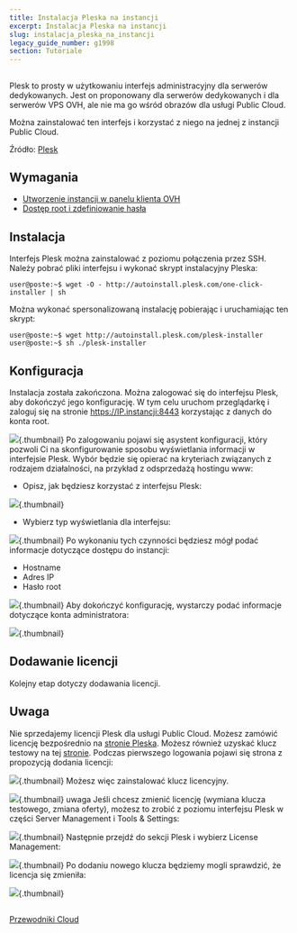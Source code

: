 ```yaml
---
title: Instalacja Pleska na instancji
excerpt: Instalacja Pleska na instancji
slug: instalacja_pleska_na_instancji
legacy_guide_number: g1998
section: Tutoriale
---
```



## 
Plesk to prosty w użytkowaniu interfejs administracyjny dla serwerów dedykowanych. Jest on proponowany dla serwerów dedykowanych i dla serwerów VPS OVH, ale nie ma go wśród obrazów dla usługi Public Cloud.

Można zainstalować ten interfejs i korzystać z niego na jednej z instancji Public Cloud. 

Źródło: [Plesk](http://download1.parallels.com/Plesk/Doc/en-US/online/plesk-installation-upgrade-migration-guide/)


## Wymagania

- [Utworzenie instancji w panelu klienta OVH]({legacy}1775)
- [Dostęp root i zdefiniowanie hasła]({legacy}1786)




## Instalacja
Interfejs Plesk można zainstalować z poziomu połączenia przez SSH. Należy pobrać pliki interfejsu i wykonać skrypt instalacyjny Pleska:


```
user@poste:~$ wget -O - http://autoinstall.plesk.com/one-click-installer | sh
```


Można wykonać spersonalizowaną instalację pobierając i uruchamiając ten skrypt:


```
user@poste:~$ wget http://autoinstall.plesk.com/plesk-installer
user@poste:~$ sh ./plesk-installer
```




## Konfiguracja
Instalacja została zakończona. Można zalogować się do interfejsu Plesk, aby dokończyć jego konfigurację.
W tym celu uruchom przeglądarkę i zaloguj się na stronie https://IP.instancji:8443 korzystając z danych do konta root.

![](images/img_3301.jpg){.thumbnail}
Po zalogowaniu pojawi się asystent konfiguracji, który pozwoli Ci na skonfigurowanie sposobu wyświetlania informacji w interfejsie Plesk. Wybór będzie się opierać na kryteriach związanych z rodzajem działalności, na przykład z odsprzedażą hostingu www:


- Opisz, jak będziesz korzystać z interfejsu Plesk:



![](images/img_3302.jpg){.thumbnail}

- Wybierz typ wyświetlania dla interfejsu:



![](images/img_3303.jpg){.thumbnail}
Po wykonaniu tych czynności będziesz mógł podać informacje dotyczące dostępu do instancji:


- Hostname
- Adres IP
- Hasło root



![](images/img_3304.jpg){.thumbnail}
Aby dokończyć konfigurację, wystarczy podać informacje dotyczące konta administratora:

![](images/img_3305.jpg){.thumbnail}


## Dodawanie licencji
Kolejny etap dotyczy dodawania licencji.

## Uwaga
Nie sprzedajemy licencji Plesk dla usługi Public Cloud. Możesz zamówić licencję bezpośrednio na [stronie Pleska](http://www.plesk.com/fr/#editions).
Możesz również uzyskać klucz testowy na tej [stronie](http://www.odin.com/fr/products/plesk/download/).
Podczas pierwszego logowania pojawi się strona z propozycją dodania licencji:

![](images/img_3307.jpg){.thumbnail}
Możesz więc zainstalować klucz licencyjny.

![](images/img_3306.jpg){.thumbnail}
uwaga
Jeśli chcesz zmienić licencję (wymiana klucza testowego, zmiana oferty), możesz to zrobić z poziomu interfejsu Plesk w części Server Management i Tools & Settings:

![](images/img_3322.jpg){.thumbnail}
Następnie przejdź do sekcji Plesk i wybierz License Management:

![](images/img_3323.jpg){.thumbnail}
Po dodaniu nowego klucza będziemy mogli sprawdzić, że licencja się zmieniła:

![](images/img_3324.jpg){.thumbnail}


## 
[Przewodniki Cloud]({legacy}1785)

